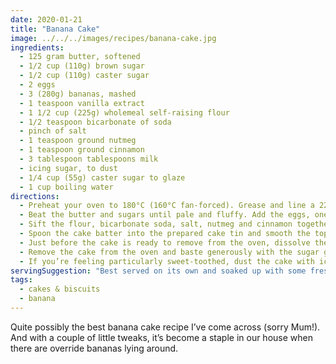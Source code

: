 ```yaml
---
date: 2020-01-21
title: "Banana Cake"
image: ../../../images/recipes/banana-cake.jpg
ingredients:
  - 125 gram butter, softened
  - 1/2 cup (110g) brown sugar
  - 1/2 cup (110g) caster sugar
  - 2 eggs
  - 3 (280g) bananas, mashed
  - 1 teaspoon vanilla extract
  - 1 1/2 cup (225g) wholemeal self-raising flour
  - 1/2 teaspoon bicarbonate of soda
  - pinch of salt
  - 1 teaspoon ground nutmeg
  - 1 teaspoon ground cinnamon
  - 3 tablespoon tablespoons milk
  - icing sugar, to dust
  - 1/4 cup (55g) caster sugar to glaze
  - 1 cup boiling water
directions:
  - Preheat your oven to 180°C (160°C fan-forced). Grease and line a 22cm cake tin. A loaf cake tin also works really well.
  - Beat the butter and sugars until pale and fluffy. Add the eggs, one at a time, and beat until just combined. Add the mashed banana and vanilla, and mix until combined.
  - Sift the flour, bicarbonate soda, salt, nutmeg and cinnamon together. Stir through with the milk until well combined and the mixture attains a dropping consistency.
  - Spoon the cake batter into the prepared cake tin and smooth the top. Bake for 40 mins or until well risen and coming away from the sides of the tin. Test with a skewer; the skewer should come out clean.
  - Just before the cake is ready to remove from the oven, dissolve the 1/4 cup caster sugar in the boiling water to create the sugar glaze.
  - Remove the cake from the oven and baste generously with the sugar glaze. Stand for 5 minutes in the tin before turning it onto a wire rack to cool down completely.
  - If you’re feeling particularly sweet-toothed, dust the cake with icing sugar before serve.
servingSuggestion: "Best served on its own and soaked up with some fresh, buttered crusty bread. Alternatively, keep the potatoes separate and mash them as a side dish instead."
tags:
  - cakes & biscuits
  - banana
---
```


Quite possibly the best banana cake recipe I’ve come across (sorry Mum!). And with a couple of little tweaks, it’s become a staple in our house when there are override bananas lying around.
